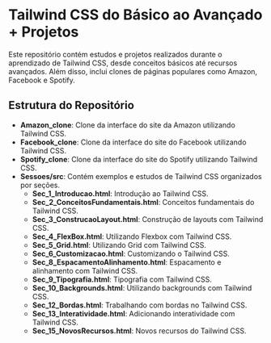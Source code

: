 # Tailwind CSS do Básico ao Avançado + Projetos

Este repositório contém estudos e projetos realizados durante o aprendizado de Tailwind CSS, desde conceitos básicos até recursos avançados. Além disso, inclui clones de páginas populares como Amazon, Facebook e Spotify.

## Estrutura do Repositório

- **Amazon_clone**: Clone da interface do site da Amazon utilizando Tailwind CSS.
- **Facebook_clone**: Clone da interface do site do Facebook utilizando Tailwind CSS.
- **Spotify_clone**: Clone da interface do site do Spotify utilizando Tailwind CSS.
- **Sessoes/src**: Contém exemplos e estudos de Tailwind CSS organizados por seções.
  - **Sec_1_Introducao.html**: Introdução ao Tailwind CSS.
  - **Sec_2_ConceitosFundamentais.html**: Conceitos fundamentais do Tailwind CSS.
  - **Sec_3_ConstrucaoLayout.html**: Construção de layouts com Tailwind CSS.
  - **Sec_4_FlexBox.html**: Utilizando Flexbox com Tailwind CSS.
  - **Sec_5_Grid.html**: Utilizando Grid com Tailwind CSS.
  - **Sec_6_Customizacao.html**: Customizando o Tailwind CSS.
  - **Sec_8_EspacamentoAlinhamento.html**: Espacamento e alinhamento com Tailwind CSS.
  - **Sec_9_Tipografia.html**: Tipografia com Tailwind CSS.
  - **Sec_10_Backgrounds.html**: Utilizando backgrounds com Tailwind CSS.
  - **Sec_12_Bordas.html**: Trabalhando com bordas no Tailwind CSS.
  - **Sec_13_Interatividade.html**: Adicionando interatividade com Tailwind CSS.
  - **Sec_15_NovosRecursos.html**: Novos recursos do Tailwind CSS.
